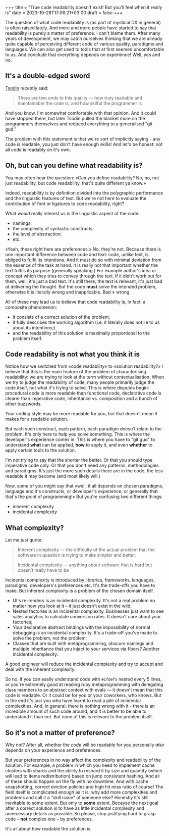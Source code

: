 +++
title = "True code readability doesn't exist! But you'll feel when it really is"
date = 2023-10-28T17:06:21+03:00
draft = false
+++

The question of what code readability is (as part of mystical DX in general) is often raised lately. And more and more people have started to say that readability is purely a matter of preference. I can't blame them. After many years of development, we may catch ourselves thinking that we are already quite capable of perceiving different code of various quality, paradigms and languages. We can also get used to tools that at first seemed uncomfortable to us. And conclude that everything depends on experience! Well, yes and no.

## It's a double-edged sword

[Tsodin](https://twitter.com/tsoding) recently said:

> There are two ends to this quality — how truly readable and maintainable the code is, and how skilful the programmer is

And you know, I'm somewhat comfortable with that opinion. And it could have stopped there, but later Tsodin pulled the blanket more on the programmers themselves and reduced everything to a generalised "git gud."

The problem with this statement is that we're sort of implicitly saying - any code is readable, you just don't have enough skills! And let's be honest: not all code is readably on it's own.

## Oh, but can you define what readability is?

You may often hear the question: «Can you define readability? No, no, not just readability, but code readability, that's quite different ya know.»

Indeed, readability is by definition divided into the polygraphic performance and the linguistic features of text. But we're not here to evaluate the contribution of font or ligatures to code readability, right?

What *would* really interest us is the linguistic aspect of the code:
* namings;
* the complexity of syntactic constructs;
* the level of abstraction;
* etc.

«Yeah, these right here are preferences.» No, they're not. Because there is one important difference between code and text: code, unlike text, is obliged to fulfil its intentions. And it must do so with minimal deviation from the essence of the task at hand. It is really not that important whether the text fulfils its purpose (generally speaking.) For example author's idea or concept which they tries to convey through the text. If it didn't work out for them, well, it's just a bad text. It's still there, the text is relevant, it's just bad at delivering the thought. But the code **must** solve the intended problem, otherwise it is literally wrong and inapplicable. Bad ≠ wrong.

All of these may lead us to believe that code readability is, in fact, a composite phenomenon:
* it consists of a correct solution of the problem;
* it fully describes the working algorithm (i.e. it literally does not lie to us about its intentions;)
* and the readability of this solution is maximally proportional to the problem itself.

## Code readability is not what you think it is

Notice how we switched from «code readability» to «solution readability?» I believe that this is the main feature of the problem of characterising readability: we are trying to look at the term without contextualisation. When we try to judge the readability of code, many people primarily judge the code itself, not what it's trying to solve. This is where disputes begin: procedural code is more readable than functional code, declarative code is clearer than imperative code, inheritance vs. composition and a bunch of other buzzwords.

Your coding style may be more readable for you, but that doesn't mean it makes for a readable solution.

But each such construct, each pattern, each paradigm doesn't relate to the problem. It's only here to help you solve something. This is where the developer's experience comes in. This is where you have to "git gud" to understand **what** can be applied, **how** to apply it, and even **whether** to apply certain tools to the solution.

I'm not trying to say that the shorter the better. Or that you should type imperative code only. Or that you don't need any patterns, methodologies and paradigms. It's just the more such details there are in the code, the less readable it may become (and most likely will.)

Now, some of you might say that «well, it all depends on chosen paradigms, language and it's constructs, or developer's experience, or generally that that's the point of programming!» But you're confusing two different things:
* inherent complexity
* incidental complexity

## What complexity?

Let me just quote:

> Inherent complexity — the difficulty of the actual problem that the software in question is trying to make simpler and better.

> Incidental complexity — anything about software that is hard but doesn’t really have to be

Incidental complexity is introduced by libraries, frameworks, languages, paradigms, developers's preferences etc. It's the trade-offs you have to make. But inherent complexity is a problem of the chosen domain itself.

* UI's re-renders is an incidental complexity. It's not a real problem no matter how you look at it – it just doesn't exist in the wild;
* Nested factories is an incidental complexity. Businesses just want to see sales analytics to calculate conversion rates. It doesn't care about your factories;
* Your declarative abstract bindings with the impossibility of normal debugging is an incidental complexity. It's a trade-off you've made to solve the problem, not the problem;
* Classes that are built with metaprogramming, obscure namings and multiple inheritance that you inject to your services via fibers? Another incidental complexity.

A good engineer will reduce the incidental complexity and try to accept and deal with the inherent complexity.

So no, if you can easily understand code with `#ifdefs` nested every 5 lines, or you're extremely good at reading ruby metaprogramming with delegating class members to an abstract context with evals — it doesn't mean that this code is readable. Or it could be for you or your coworkers, who knows. But in the end it's just you who have learnt to read a pile of incidental complexities. And, in general, there is nothing wrong with it - there is an incredible amount of such code around, and it is better to be able to understand it than not. But none of this is relevant to the problem itself.

## So it's not a matter of preference?

Why not? After all, whether the *code* will be readable for you personally *also* depends on your experience and preferences.

But your preferences in no way affect the complexity and readability of the solution. For example, a problem in which you need to implement cache clusters with shards and the ability to reshard it by size and quantity (which will lead to items redistribution) based on jump consistent hashing. And all of these should happen on the fly with no downtime. And with cache snapshotting, correct eviction policies and high hit miss ratio of course! The field itself is complicated enough as it is, why add more complexities and problems and call it a "skill issue" of someone else? Honestly it's still inevitable to some extent. But only to **some** extent. Becayse the next goal after a correct solution is to have as little incidental complexity and unnecessary details as possible. So please, stop justifying hard to grasp code – **not** complex one –  by preferences.

It's all about how readable the solution is.